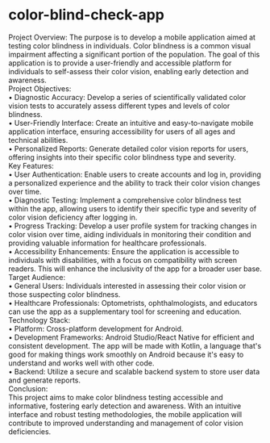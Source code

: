# color-blind-check-app
Project Overview:
The purpose is to develop a mobile application aimed at testing color blindness in individuals. Color blindness is a common visual impairment affecting a significant portion of the population. The goal of this application is to provide a user-friendly and accessible platform for individuals to self-assess their color vision, enabling early detection and awareness.                                                                                                                                                     
Project Objectives:                                                                                                                                                             
•	Diagnostic Accuracy: Develop a series of scientifically validated color vision tests to accurately assess different types and levels of color blindness.                                
•	User-Friendly Interface: Create an intuitive and easy-to-navigate mobile application interface, ensuring accessibility for users of all ages and technical abilities.                  
•	Personalized Reports: Generate detailed color vision reports for users, offering insights into their specific color blindness type and severity.                                                
Key Features:                                                                                                                                                                   
•	User Authentication: Enable users to create accounts and log in, providing a personalized experience and the ability to track their color vision changes over time.                                      
•	Diagnostic Testing: Implement a comprehensive color blindness test within the app, allowing users to identify their specific type and severity of color vision deficiency after logging in.                                                                                                                                                                                                                                                                                                                     
•	Progress Tracking: Develop a user profile system for tracking changes in color vision over time, aiding individuals in monitoring their condition and providing valuable information for healthcare professionals.                                                                                                                                       
•	Accessibility Enhancements: Ensure the application is accessible to individuals with disabilities, with a focus on compatibility with screen readers. This will enhance the inclusivity of the app for a broader user base.                                                                                                                           
Target Audience:                                                                                                                                                                        
•	General Users: Individuals interested in assessing their color vision or those suspecting color blindness.                                                                        
•	Healthcare Professionals: Optometrists, ophthalmologists, and educators can use the app as a supplementary tool for screening and education.                                          
Technology Stack:                                                                                                                                                                  
•	Platform: Cross-platform development for Android.                                                                                                                           
•	Development Frameworks: Android Studio/React Native for efficient and consistent development. The app will be made with Kotlin, a language that's good for making things work smoothly on Android because it's easy to understand and works well with other code.                                                                                          
•	Backend: Utilize a secure and scalable backend system to store user data and generate reports.                                                                                      
Conclusion:                                                                                                                                                                         
This project aims to make color blindness testing accessible and informative, fostering early detection and awareness. With an intuitive interface and robust testing methodologies, the mobile application will contribute to improved understanding and management of color vision deficiencies.


